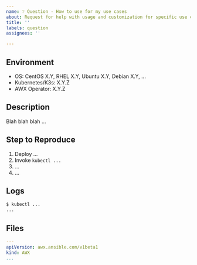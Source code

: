 ```yaml
---
name: ❔ Question - How to use for my use cases
about: Request for help with usage and customization for specific use cases
title: ''
labels: question
assignees: ''

---
```


## Environment
<!-- K3s version can be checked by `k3s --version` command. -->

- OS: CentOS X.Y, RHEL X.Y, Ubuntu X.Y, Debian X.Y, ...
- Kubernetes/K3s: X.Y.Z
- AWX Operator: X.Y.Z

## Description
<!-- Describe your goal and you have tried or investigated here. -->
<!-- Note that @kurokobo may not respond to topics out-of-scope of this repository. -->

Blah blah blah ...

## Step to Reproduce
<!-- Describe the steps that you have tried but no luck. -->

1. Deploy ...
2. Invoke `kubectl ...`
3. ...
4. ...

## Logs
<!-- Copy and paste the logs, command output, and error messages you've faced. -->
<!-- Refer to troubleshooting guide to obtain logs from Operator and AWX. -->
<!-- https://github.com/kurokobo/awx-on-k3s/blob/main/tips/troubleshooting.md -->

```bash
$ kubectl ...
...
```

## Files
<!-- If the actual files that used to deploy can be provided, copy & paste or attach them. -->

```yaml
---
apiVersion: awx.ansible.com/v1beta1
kind: AWX
...
```
